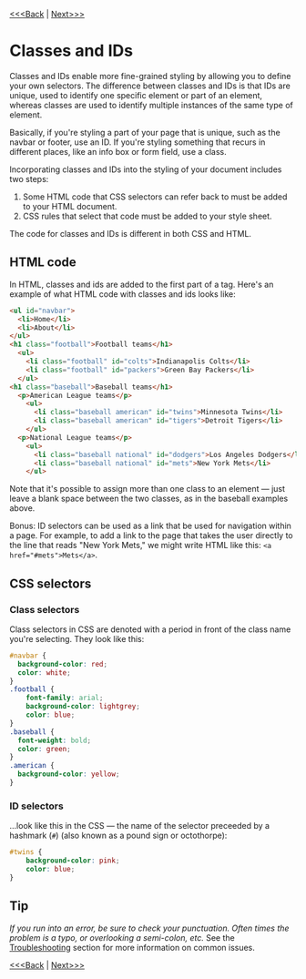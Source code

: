 [<<<Back](filter.md) | [Next>>>](selectors.md)

# Classes and IDs

Classes and IDs enable more fine-grained styling by allowing you to define your own selectors. The difference between classes and IDs is that IDs are unique, used to identify one specific element or part of an element, whereas classes are used to identify multiple instances of the same type of element.

Basically, if you're styling a part of your page that is unique, such as the navbar or footer, use an ID. If you're styling something that recurs in different places, like an info box or form field, use a class.

Incorporating classes and IDs into the styling of your document includes two steps:

1. Some HTML code that CSS selectors can refer back to must be added to your HTML document.
2. CSS rules that select that code must be added to your style sheet.

The code for classes and IDs is different in both CSS and HTML.

## HTML code

In HTML, classes and ids are added to the first part of a tag. Here's an example of what HTML code with classes and ids looks like:

```html
<ul id="navbar">
  <li>Home</li>
  <li>About</li>
</ul>
<h1 class="football">Football teams</h1>
  <ul>
    <li class="football" id="colts">Indianapolis Colts</li>
    <li class="football" id="packers">Green Bay Packers</li>
  </ul>
<h1 class="baseball">Baseball teams</h1>
  <p>American League teams</p>
    <ul>
      <li class="baseball american" id="twins">Minnesota Twins</li>
      <li class="baseball american" id="tigers">Detroit Tigers</li>
    </ul>
  <p>National League teams</p>
    <ul>
      <li class="baseball national" id="dodgers">Los Angeles Dodgers</li>
      <li class="baseball national" id="mets">New York Mets</li>
    </ul>
```
Note that it's possible to assign more than one class to an element — just leave a blank space between the two classes, as in the baseball examples above.

Bonus: ID selectors can be used as a link that be used for navigation within a page. For example, to add a link to the page that takes the user directly to the line that reads "New York Mets," we might write HTML like this: `<a href="#mets">Mets</a>`.

## CSS selectors

### Class selectors

Class selectors in CSS are denoted with a period in front of the class name you're selecting. They look like this:

```css
#navbar {
  background-color: red;
  color: white;
}
.football {
    font-family: arial;
    background-color: lightgrey;
    color: blue;
}
.baseball {
  font-weight: bold;
  color: green;
}
.american {
  background-color: yellow;
}
```

### ID selectors 

...look like this in the CSS — the name of the selector preceeded by a hashmark (`#`) (also known as a pound sign or octothorpe):

```css
#twins {
    background-color: pink;
    color: blue;
}
```


## Tip
*If you run into an error, be sure to check your punctuation. Often times the problem is a typo, or overlooking a semi-colon, etc.* See the [Troubleshooting](troubleshooting.md) section for more information on common issues.

[<<<Back](filter.md) | [Next>>>](properties.md)
